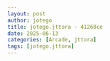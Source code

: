 ```yaml
---
layout: post
author: jotego
title: jotego.jttora - 41268ce
date: 2025-06-13
categories: [Arcade, jttora]
tags: [jotego.jttora]
---
```


